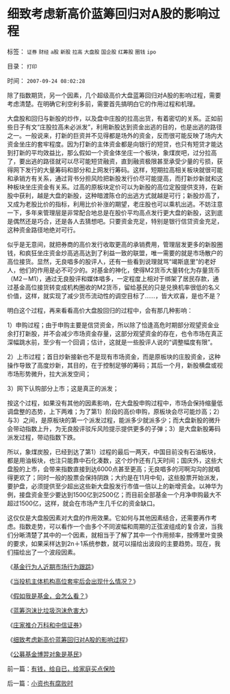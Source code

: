 # 细致考虑新高价蓝筹回归对A股的影响过程

标签： `证券` `财经` `a股` `新股` `拉高` `大盘股` `国企股` `红筹股` `圈钱` `ipo` 

目录： `打印`

时间： `2007-09-24 08:02:28`

除了指数期货，另一个因素，几个超级高价大盘蓝筹回归对A股的影响过程，需要考虑清楚。在明确它利空利多前，需要首先搞明白它的作用过程和机理。

大盘股和回归与新股的炒作，以及盘中庄股的拉高出货，有着密切的关系。正如前些日子有文“庄股拉高未必派发”，利用新股达到资金出逃的目的，也是出逃的路径之一。一般说来，打新的巨资并不见得都是场外的资金，反而很可能反映了场内大资金坐庄的套牢程度。因为打新的主体资金都是向银行的短贷，也只有短贷才能达到打新的平均效益比，那么假如一个资金体坐庄一个板块，象煤炭吧，过分拉高了，要出逃的路径就可以尽可能短贷融资，直到融资极限甚至承受少量的亏损，获得网下发行的大量筹码和部分和上网发行筹码。这样，短期拉高相关板块就很可能和承销方有关系，通过背书分担风险把新股发行价尽可能提高，而打新炒新就和这种板块坐庄资金有关系。过高的原板块定价可以为新股的高位定股提供支持，在新股中获利，越是大盘的新股，这种暗渡陈仓的出逃方式就越是可行；新股炒高了，又成为老股比价的指标，利用比价补涨的期望，老庄股也可以乘机出逃。不妨注意一下，多年来管理层是非常配合地总是在股价平均高点发行更大盘的新股，这到底是偶然还是巧合，还是各人去猜想吧。只要资金充足，特别是银行信贷资金充足，这种资金路径地绝对可行。

似乎是无意间，就把券商的高价发行收取更高的承销费用，管理层发更多的新股圈钱，和疯狂坐庄资金炒高逃高达到了利益一致的联盟，唯一需要的就是市场散户的高位接货。显然，无良唱多的股评人，还有一些看到说理就骂“竭斯底里”的老好人，他们的作用是必不可少的。对基金的神化，使得M2货币大量转化为存量货币（M2－M1），通过无良股评和媒体唱多，一定程度上相对于绑架了居民存款，通过基金高位接货转变成机构圈收的M2货币，留给基民的只是兑换机率很低的名义价值，这样，就实现了减少货币流动性的调空目标了……，皆大欢喜，是也不是？

明白这个过程，再来看看高价大盘股回归的过程中，会有那几种影响：

1）申购过程；由于申购主要是信贷资金，所以除了恰逢高危时期部分观望资金业余打打新股，并不会减少市场资金存量，这部分观望资金的存在，也令市场在真正深幅跳水前，至少有一个回调；估计，这就是一些股评人说的“调整幅度有限”。

2）上市过程；首日炒新接新也不是现有市场资金，而是原板块的庄股资金，这种操作导致了高度炒新，其目的，在于控制足够的筹码；其后一个月，新股横盘或视市场形势微升，拉大派发空间；

3）网下认购部分上市；这是真正的派发；

按这个过程，如果没有其他的因素影响，在大盘股申购过程中，市场会保持缩量低调盘整的态势，上下两难；为了第1）阶段的高价申购，原板块会尽可能炒高；2）与3）之间，是原板块的第一个派发过程，能派多少就派多少；而大盘新股的微升会带动指数上升，为无良股评驳斥风险提示提供更多的子弹；3）是大盘新股筹码派发过程，带动指数下跌。

所以，象煤炭股，已经到达了第1）过程的最后一两天，中国目前没有石油板块，都是用油板块，也注只能靠中石化凑数，这个炒作还有几天时间；国庆外，这些大盘股的上市，会带来指数直接到达6000点甚至更高；无良唱多的河啊沟沟的就唱得更欢了；同时一般的股票会保持阴跌；大约是在11月中旬，这些股票开始派发，要护盘，必须提供至少超出这些新大盘股发行市值一倍以上的新增资金。以神华为例，接盘资金至少要达到1500亿到2500亿；而目前全部基金一个月净申购最大不超过1500亿，这样，就会在市场产生几千亿的资金缺口。

这仅仅是大盘股因素对大盘的作用效果。它如何与其他因素结合，还需要再作考虑。指数走势，可以看作一个由多个不同波幅和周期的正弦波组成的复合波，当我们分晰清楚了其中的一个因素，就相当于了解了其中一个作用频率，按傅里叶变换的要求，如果采样达到2n＋1系统参数，就可以描绘出波段的主要趋势。现在，我们描绘出了一个波段因素。

《[基金行为人近期市场行为跟踪](../../../2007/9/15/基金行为人近期市场行为跟踪.md)》

《[当投机主体机构高位套牢后会出现什么情况？](../../../2007/9/2/当投机主体机构高位套牢后会出现什么情况？.md)》

《[假如我是基金，会怎么看？](../../../2008/10/30/假如我是基金，会怎么看？.md)》

《[蓝筹泡沫比垃圾泡沫危害大](../../../2007/9/1/蓝筹泡沫比垃圾泡沫危害大.md)》

《[庄家推介万科和中信证券](../../../2007/9/1/庄家为什么推介中信和万科.md)》

《[细致考虑新高价蓝筹回归对A股的影响过程](../../../2007/9/24/细致考虑新高价蓝筹回归对A股的影响过程.md)》

《[公募基金博羿对象是基民](../../../2007/9/27/公募基金博羿对象是基民.md)》



前一篇：[有钱，给自已，给家庭买点保险](../../../2007/9/23/有钱，给自已，给家庭买点保险.md)

后一篇：[小资也有腐败时](../../../2007/9/24/小资也有腐败时.md)